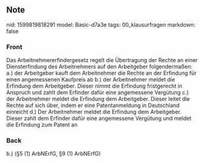 ## Note
nid: 1599819818291
model: Basic-d7a3e
tags: 00_klausurfragen
markdown: false

### Front
Das Arbeitnehmererfindergesetz regelt die Übertragung der Rechte an einer Diensterfindung des Arbeitnehmers auf den Arbeitgeber folgendermaßen:
a.) der Arbeitgeber kauft dem Arbeitnehmer die Rechte an der Erfindung für einen angemessenen Kaufpreis ab
b.) der Arbeitnehmer meldet die Erfindung dem Arbeitgeber. Dieser nimmt die Erfindung fristgerecht in Anspruch und zahlt dem Erfinder dafür eine angemessene Vergütung
c.) der Arbeitnehmer meldet die Erfindung dem Arbeitgeber. Dieser leitet die Rechte auf sich über, indem er eine Patentanmeldung in Deutschland einreicht
d.) Der Arbeitnehmer meldet die Erfindung dem Arbeitgeber. Dieser zahlt dem Erfinder dafür eine angemessene Vergütung und meldet die Erfindung zum Patent an

### Back
b.) (§5 (1) ArbNErfG, §9 (1) ArbNErfG)
